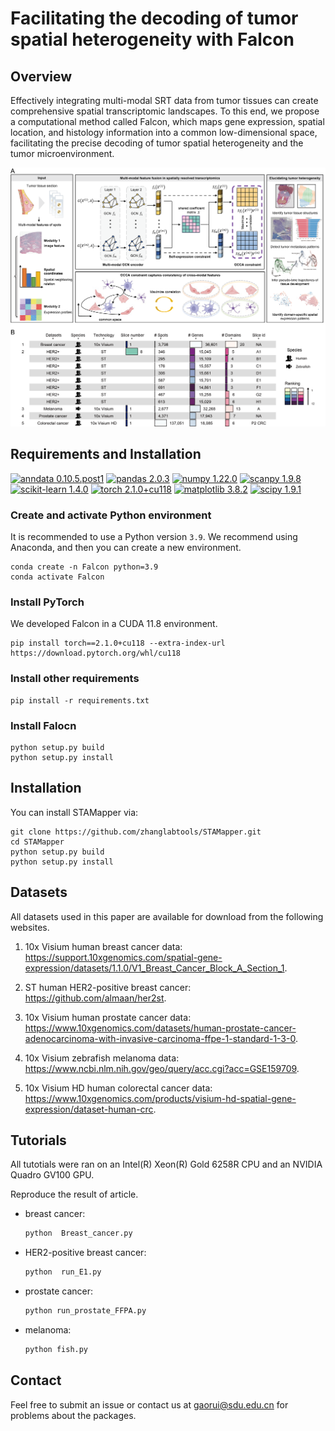 # Facilitating the decoding of tumor spatial heterogeneity with Falcon

## Overview
 Effectively integrating multi-modal SRT data from tumor tissues can create comprehensive spatial transcriptomic landscapes. To this end, we propose a computational method called Falcon, which maps gene expression, spatial location, and histology information into a common low-dimensional space, facilitating the precise decoding of tumor spatial heterogeneity and the tumor microenvironment.

![](./Falcon_overview.png)

## Requirements and Installation
[![anndata 0.10.5.post1](https://img.shields.io/badge/anndata-0.10.5.post1-success)](https://pypi.org/project/anndata/) [![pandas 2.0.3](https://img.shields.io/badge/pandas-2.0.3-important)](https://pypi.org/project/pandas/) [![numpy 1.22.0](https://img.shields.io/badge/numpy-1.22.0-critical)](https://pypi.org/project/numpy/1.22.0/) [![scanpy 1.9.8](https://img.shields.io/badge/scanpy-1.9.8-informational)](https://pypi.org/project/scanpy/) [![scikit-learn 1.4.0](https://img.shields.io/badge/scikit--learn-1.4.0-blueviolet)](https://github.com/scikit-learn/scikit-learn/)  [![torch 2.1.0+cu118](https://img.shields.io/badge/torch-2.1.0%2Bcu118-ff69b4)](https://pytorch.org/get-started/locally/) [![matplotlib 3.8.2](https://img.shields.io/badge/matplotlib-3.8.2-purple)](https://pypi.org/project/matplotlib/) [![scipy 1.9.1](https://img.shields.io/badge/scipy-1.9.1-9cf)](https://pypi.org/project/scipy/1.9.1/) 

### Create and activate Python environment
It is recommended to use a Python version  `3.9`. We recommend using Anaconda, and then you can create a new environment.
```
conda create -n Falcon python=3.9
conda activate Falcon
```

### Install PyTorch
We developed Falcon in a CUDA 11.8 environment.
```
pip install torch==2.1.0+cu118 --extra-index-url https://download.pytorch.org/whl/cu118
```

### Install other requirements
```
pip install -r requirements.txt
```
### Install Falocn
```
python setup.py build
python setup.py install
```

## Installation
You can install STAMapper via:
```
git clone https://github.com/zhanglabtools/STAMapper.git
cd STAMapper
python setup.py build
python setup.py install
```

## Datasets
All datasets used in this paper are available for download from the following websites. 

1. 10x Visium human breast cancer data: https://support.10xgenomics.com/spatial-gene-expression/datasets/1.1.0/V1_Breast_Cancer_Block_A_Section_1.

2. ST human HER2-positive breast cancer: https://github.com/almaan/her2st.

3. 10x Visium human prostate cancer data: https://www.10xgenomics.com/datasets/human-prostate-cancer-adenocarcinoma-with-invasive-carcinoma-ffpe-1-standard-1-3-0.

4. 10x Visium zebrafish melanoma data: https://www.ncbi.nlm.nih.gov/geo/query/acc.cgi?acc=GSE159709.

5. 10x Visium HD human colorectal cancer data: https://www.10xgenomics.com/products/visium-hd-spatial-gene-expression/dataset-human-crc.

## Tutorials
All tutotials were ran on an Intel(R) Xeon(R) Gold 6258R CPU and an NVIDIA Quadro GV100 GPU.

Reproduce the result of article.

- breast cancer:
  ```python  
  python  Breast_cancer.py 
  ```

- HER2-positive breast cancer:

  ```python  
  python  run_E1.py
  ```

- prostate cancer:

  ```python  
  python run_prostate_FFPA.py
  ```

- melanoma:

  ```python  
  python fish.py
  ```

## Contact
Feel free to submit an issue or contact us at gaorui@sdu.edu.cn for problems about the packages.
